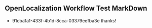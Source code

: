 ## OpenLocalization Workflow Test MarkDown
* 91cba1a1-433f-4b1d-8cca-03379eefba3e 
thanks!<!--HONumber=Mar16_HO3-->
